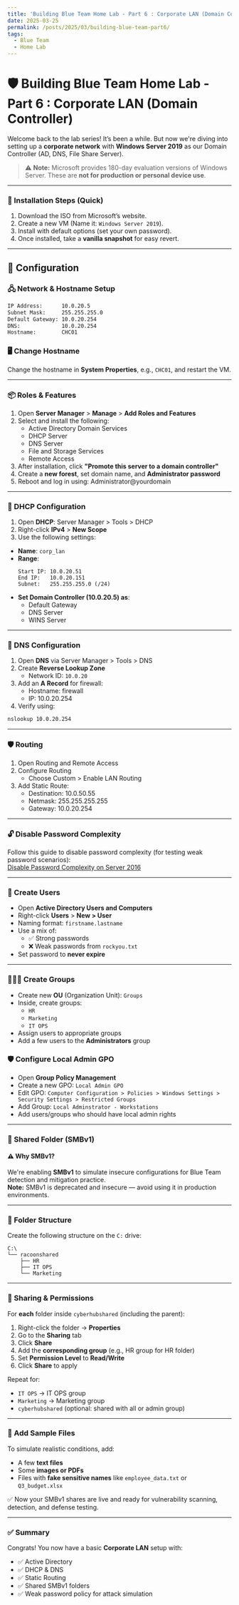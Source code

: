 ```yaml
---
title: 'Building Blue Team Home Lab - Part 6 : Corporate LAN (Domain Controller)'
date: 2025-03-25
permalink: /posts/2025/03/building-blue-team-part6/
tags:
  - Blue Team
  - Home Lab
---
```




# 🛡️ Building Blue Team Home Lab - Part 6 : Corporate LAN (Domain Controller)

Welcome back to the lab series! It’s been a while. But now we're diving into setting up a **corporate network** with **Windows Server 2019** as our Domain Controller (AD, DNS, File Share Server).

> ⚠️ **Note:** Microsoft provides 180-day evaluation versions of Windows Server. These are **not for production or personal device use**.

---

### 🧱 Installation Steps (Quick)

1. Download the ISO from Microsoft’s website.
2. Create a new VM (Name it: `Windows Server 2019`).
3. Install with default options (set your own password).
4. Once installed, take a **vanilla snapshot** for easy revert.

---

## 🔧 Configuration


### 🖧 Network & Hostname Setup
```bash
IP Address:      10.0.20.5  
Subnet Mask:     255.255.255.0  
Default Gateway: 10.0.20.254  
DNS:             10.0.20.254  
Hostname:        CHC01
 ```

### 🖥️ Change Hostname

Change the hostname in **System Properties**, e.g., `CHC01`, and restart the VM.

---

### 📦 Roles & Features

1. Open **Server Manager** > **Manage** > **Add Roles and Features**  
2. Select and install the following:
   - Active Directory Domain Services  
   - DHCP Server  
   - DNS Server  
   - File and Storage Services  
   - Remote Access  
3. After installation, click **"Promote this server to a domain controller"**
4. Create a **new forest**, set domain name, and **Administrator password**
5. Reboot and log in using: Administrator@yourdomain

---

### 📡 DHCP Configuration

1. Open **DHCP**: Server Manager > Tools > DHCP  
2. Right-click **IPv4** > **New Scope**
3. Use the following settings:  
- **Name**: `corp_lan`  
- **Range**:  
  ```
  Start IP: 10.0.20.51  
  End IP:   10.0.20.151  
  Subnet:   255.255.255.0 (/24)
  ```  
- **Set Domain Controller (10.0.20.5) as**:
  - Default Gateway  
  - DNS Server  
  - WINS Server  

---

### 🧭 DNS Configuration

1. Open **DNS** via Server Manager > Tools > DNS  
2. Create **Reverse Lookup Zone**  
    - Network ID: `10.0.20`
3. Add an **A Record** for firewall:
   - Hostname: firewall
   - IP: 10.0.20.254
4. Verify using:
```bash
nslookup 10.0.20.254
```
---

### 🛡️ Routing
1. Open Routing and Remote Access
2. Configure Routing
    - Choose Custom > Enable LAN Routing
3. Add Static Route:
    - Destination: 10.0.50.55  
    - Netmask: 255.255.255.255  
    - Gateway: 10.0.20.254

---

### 🔓 Disable Password Complexity  
Follow this guide to disable password complexity (for testing weak password scenarios):  
[Disable Password Complexity on Server 2016](https://www.wintips.org/how-to-disable-password-complexity-requirements-on-server-2016/)

---

### 👤 Create Users
- Open **Active Directory Users and Computers**  
- Right-click **Users** > **New > User**  
- Naming format: `firstname.lastname`  
- Use a mix of:
  - ✅ Strong passwords  
  - ❌ Weak passwords from `rockyou.txt`  
- Set password to **never expire**

---

### 🧑‍🤝‍🧑 Create Groups 
- Create new **OU** (Organization Unit): `Groups`  
- Inside, create groups:
  - `HR`
  - `Marketing`
  - `IT OPS`
- Assign users to appropriate groups
- Add a few users to the **Administrators** group


### 🛡️ Configure Local Admin GPO  
- Open **Group Policy Management**  
- Create a new GPO: `Local Admin GPO`  
- Edit GPO: `Computer Configuration > Policies > Windows Settings > Security Settings > Restricted Groups`
- Add Group: `Local Adminstrator - Workstations`
- Add users/groups who should have local admin rights

---

### 📁 Shared Folder (SMBv1)
#### ⚠️ Why SMBv1?

We're enabling **SMBv1** to simulate insecure configurations for Blue Team detection and mitigation practice.  
**Note:** SMBv1 is deprecated and insecure — avoid using it in production environments.

---

### 📂 Folder Structure

Create the following structure on the `C:` drive:
```
C:\
└── racoonshared
    ├── HR
    ├── IT OPS
    └── Marketing
```

---

### 🔧 Sharing & Permissions

For **each** folder inside `cyberhubshared` (including the parent):

1. Right-click the folder → **Properties**
2. Go to the **Sharing** tab
3. Click **Share**
4. Add the **corresponding group** (e.g., HR group for HR folder)
5. Set **Permission Level** to **Read/Write**
6. Click **Share** to apply

Repeat for:
- `IT OPS` → IT OPS group  
- `Marketing` → Marketing group  
- `cyberhubshared` (optional: shared with all or admin group)

---

### 📝 Add Sample Files

To simulate realistic conditions, add:
- A few **text files**
- Some **images or PDFs**
- Files with **fake sensitive names** like `employee_data.txt` or `Q3_budget.xlsx`

✅ Now your SMBv1 shares are live and ready for vulnerability scanning, detection, and defense testing.

---

### ✅ Summary  
Congrats! You now have a basic **Corporate LAN** setup with:

- ✅ Active Directory  
- ✅ DHCP & DNS  
- ✅ Static Routing  
- ✅ Shared SMBv1 folders  
- ✅ Weak password policy for attack simulation  

